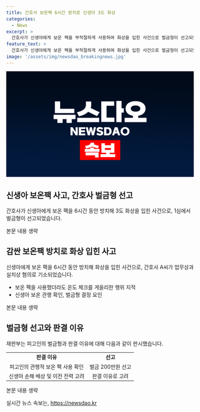 ```yaml
---
title: 간호사 보온팩 6시간 방치로 신생아 3도 화상
categories:
  - News
excerpt: >
  간호사가 신생아에게 보온 팩을 부적절하게 사용하여 화상을 입힌 사건으로 벌금형이 선고되었다. 1일 된 신생아에게 6시간 동안 속싸개로 감싼 보온 팩을 사용한 결과, 엉덩이와 허리에 3도 화상을 입었고 수개월간 입원·통원 치료를 받아야 했다. 재판부는 간호사의 무책임한 행동을 비판하면서도, 그동안 관행적으로 사용되어온 점과 이전에 형사처벌 이력이 없는 점 등을 고려하여 벌금 200만원을 선고했다. (150자)
feature_text: >
  간호사가 신생아에게 보온 팩을 부적절하게 사용하여 화상을 입힌 사건으로 벌금형이 선고되었다. 1일 된 신생아에게 6시간 동안 속싸개로 감싼 보온 팩을 사용한 결과, 엉덩이와 허리에 3도 화상을 입었고 수개월간 입원·통원 치료를 받아야 했다. 재판부는 간호사의 무책임한 행동을 비판하면서도, 그동안 관행적으로 사용되어온 점과 이전에 형사처벌 이력이 없는 점 등을 고려하여 벌금 200만원을 선고했다. (150자)
image: '/assets/img/newsdao_breakingnews.jpg'
---
```


<p><img src="/assets/img/newsdao_breakingnews.jpg" alt="pcversion 속보" /></p>

<h2 data-ke-size="size26">신생아 보온팩 사고, 간호사 벌금형 선고</h2>

<p>간호사가 신생아에게 보온 팩을 6시간 동안 방치해 3도 화상을 입힌 사건으로, 1심에서 벌금형이 선고되었습니다.</p>

<p data-ke-size="size16">본문 내용 생략</p>

<h2 data-ke-size="size26">감싼 보온팩 방치로 화상 입힌 사고</h2>

<p>신생아에게 보온 팩을 6시간 동안 방치해 화상을 입힌 사건으로, 간호사 A씨가 업무상과실치상 혐의로 기소되었습니다.</p>

<ul>
    <li>보온 팩을 사용했더라도 온도 체크를 게을리한 행위 지적</li>
    <li>신생아 보온 관행 확인, 벌금형 결정 요인</li>
</ul>

<p data-ke-size="size16">본문 내용 생략</p>

<h2 data-ke-size="size26">벌금형 선고와 판결 이유</h2>

<p>재판부는 피고인의 벌금형과 판결 이유에 대해 다음과 같이 판시했습니다.</p>

<table>
    <tr>
        <td style="text-align: center; height: 17px;"><b>판결 이유</b></td>
        <td style="text-align: center; height: 17px;"><b>선고</b></td>
    </tr>
    <tr>
        <td style="text-align: center; height: 17px;">피고인의 관행적 보온 팩 사용 확인</td>
        <td style="text-align: center; height: 17px;">벌금 200만원 선고</td>
    </tr>
    <tr>
        <td style="text-align: center; height: 17px;">신생아 손해 배상 및 이전 전력 고려</td>
        <td style="text-align: center; height: 17px;">판결 이유로 고려</td>
    </tr>
</table>

<p data-ke-size="size16">본문 내용 생략</p>
실시간 뉴스 속보는, <a href="https://newsdao.kr" rel="dofollow">https://newsdao.kr</a>


